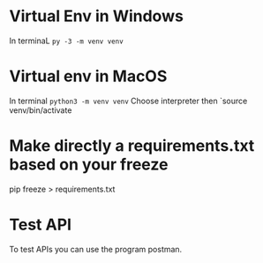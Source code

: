 # Virtual Env in Windows
In terminaL `py -3 -m venv venv`

# Virtual env in MacOS
In terminal `python3 -m venv venv`
Choose interpreter
then `source venv/bin/activate

# Make directly a requirements.txt based on your freeze
pip freeze > requirements.txt

# Test API 
To test APIs you can use the program postman. 